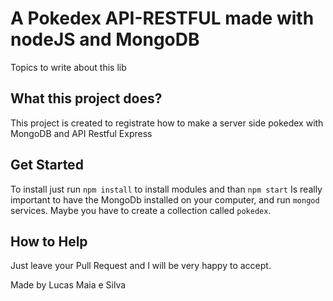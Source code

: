 # A Pokedex API-RESTFUL  made with nodeJS and MongoDB 

Topics to write about this lib

## What this project does?

This project is created to registrate how to make a server side pokedex with MongoDB and API Restful Express

## Get Started

To install just run `npm install` to install modules and than `npm start`
Is really important to have the MongoDb installed on your computer, and run `mongod` services. Maybe you have to create a collection called `pokedex`.

## How to Help

Just leave your Pull Request and I will be very happy to accept.

Made by Lucas Maia e Silva